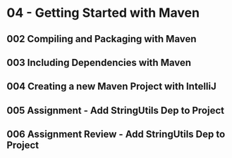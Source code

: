 # 04 - Getting Started with Maven

## 002 Compiling and Packaging with Maven

## 003 Including Dependencies with Maven

## 004 Creating a new Maven Project with IntelliJ

## 005 Assignment - Add StringUtils Dep to Project

## 006 Assignment Review - Add StringUtils Dep to Project
